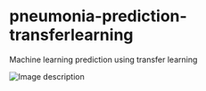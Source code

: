 # pneumonia-prediction-transferlearning
Machine learning prediction using transfer learning

![Image description](https://www.learnopencv.com/wp-content/uploads/2017/11/cnn-schema1-1280x720.jpg)
